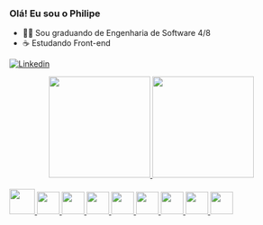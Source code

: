 ### Olá! Eu sou o Philipe

- 👨‍🎓 Sou graduando de Engenharia de Software 4/8
- ☕ Estudando Front-end

[![Linkedin](https://img.shields.io/badge/LinkedIn-0077B5?style=for-the-badge&logo=linkedin&logoColor=white)](https://www.linkedin.com/in/ophilipelima/)

<div align="center">
  <a href="https://github.com/ophilipelima">
  <img height="180em" src="https://github-readme-stats.vercel.app/api?username=ophilipelima&show_icons=true&theme=radical"/>
  <img height="180em" src="https://github-readme-stats.vercel.app/api/top-langs/?username=ophilipelima&layout=compact&langs_count=7&theme=radical"/>
</div>

<div style=display: iline_block><br/>
  <img src="https://cdn.jsdelivr.net/gh/devicons/devicon/icons/java/java-original-wordmark.svg" heigth="35"         width="45"/> 
  <img src="https://cdn.worldvectorlogo.com/logos/c.svg" heigth="30" width="40" />
  <img src="https://www.svgrepo.com/show/353925/javascript.svg" heigth="30" width="40"/>
  <img src="https://cdn.jsdelivr.net/gh/devicons/devicon/icons/html5/html5-original.svg" heigth="30" width="40" />
  <img src="https://cdn.jsdelivr.net/gh/devicons/devicon/icons/css3/css3-original.svg" heigth="30" width="40" />
  <img src="https://cdn.jsdelivr.net/gh/devicons/devicon/icons/git/git-original.svg" heigth="30" width="40" />
  <img src="https://cdn.jsdelivr.net/gh/devicons/devicon/icons/github/github-original.svg" heigth="30" width="40"/>
  <img src="https://www.svgrepo.com/show/353685/eclipse-icon.svg" heigth="30" width="40"/>
  <img src="https://cdn.jsdelivr.net/gh/devicons/devicon/icons/vscode/vscode-original.svg" heigth="30" width="40" />
</div>
